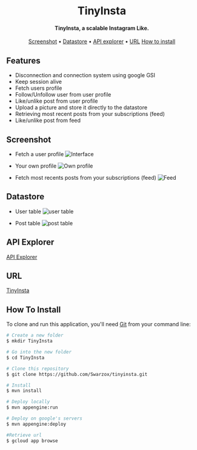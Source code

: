 
<h1 align="center">
  <br>
  <a href="https://cdn-icons-png.flaticon.com/512/87/87390.png" alt="" width="200"></a>
  <br>
  TinyInsta
  <br>
</h1>

<h4 align="center">TinyInsta, a scalable Instagram Like.</h4>

<p align="center">
  <a href="#features>Features</a> •
  <a href="#screenshot">Screenshot</a> •
  <a href="#datastore">Datastore</a> •
  <a href="#api explorer">API explorer</a> •
  <a href="#url">URL</a>
  <a href="#how to install">How to install</a>
</p>

## Features

* Disconnection and connection system using google GSI
* Keep session alive
* Fetch users profile
* Follow/Unfollow user from user profile
* Like/unlike post from user profile
* Upload a picture and store it directly to the datastore
* Retrieving most recent posts from your subscriptions (feed)
* Like/unlike post from feed

## Screenshot

* Fetch a user profile
![Interface](https://img001.prntscr.com/file/img001/krxOPpv8QxenO1P_uaoexw.png "alexis' profile")

* Your own profile
![Own profile](https://img001.prntscr.com/file/img001/5SablTgISN2lIsF5UuPdFA.png "Your profile")

* Fetch most recents posts from your subscriptions (feed)
![Feed](https://img001.prntscr.com/file/img001/wxEhY2daRDSp9TId5NwnbQ.png "Feed")

## Datastore

* User table
![user table](https://img001.prntscr.com/file/img001/ZJ2VA51jTp26lb0KrpX0fQ.png "User table")

* Post table
![post table](https://img001.prntscr.com/file/img001/eZV47pu1QO2jqtoTckim6g.png "Post table")

## API Explorer

[API Explorer](https://web-cloud-datastore-363112.ew.r.appspot.com/_ah/api/explorer)

## URL

[TinyInsta](https://web-cloud-datastore-363112.ew.r.appspot.com/)

## How To Install

To clone and run this application, you'll need [Git](https://git-scm.com) from your command line:

```bash
# Create a new folder
$ mkdir TinyInsta

# Go into the new folder
$ cd TinyInsta

# Clone this repository
$ git clone https://github.com/Swarzox/tinyinsta.git

# Install
$ mvn install

# Deploy locally
$ mvn appengine:run

# Deploy on google's servers
$ mvn appengine:deploy

#Retrieve url
$ gcloud app browse
```
